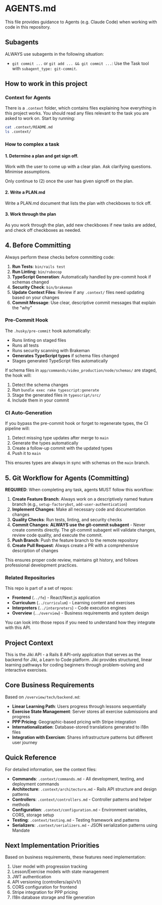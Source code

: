 # AGENTS.md

This file provides guidance to Agents (e.g. Claude Code) when working with code in this repository.

## Subagents

ALWAYS use subagents in the following situation:
- `git commit ...` or `git add ... && git commit ...`: Use the Task tool with `subagent_type: git-commit`.

## How to work in this project

### Context for Agents

There is a `.context` folder, which contains files explaining how everything in this project works.
You should read any files relevant to the task you are asked to work on.
Start by running:

```bash
cat .context/README.md
ls .context/
```

### How to complex a task

#### 1. Determine a plan and get sign off.

Work with the user to come up with a clear plan. Ask clarifying questions. Minimise assumptions. 

Only continue to (2) once the user has given signoff on the plan.

#### 2. Write a PLAN.md 

Write a PLAN.md document that lists the plan with checkboxes to tick off. 

#### 3. Work through the plan

As you work through the plan, add new checkboxes if new tasks are added, and check off checkboxes as needed.

## 4. Before Committing

Always perform these checks before committing code:

1. **Run Tests**: `bin/rails test`
2. **Run Linting**: `bin/rubocop`
3. **TypeScript Generation**: Automatically handled by pre-commit hook if schemas changed
4. **Security Check**: `bin/brakeman`
5. **Update Context Files**: Review if any `.context/` files need updating based on your changes
6. **Commit Message**: Use clear, descriptive commit messages that explain the "why"

### Pre-Commit Hook

The `.husky/pre-commit` hook automatically:
- Runs linting on staged files
- Runs all tests
- Runs security scanning with Brakeman
- **Generates TypeScript types** if schema files changed
- Stages generated TypeScript files automatically

If schema files in `app/commands/video_production/node/schemas/` are staged, the hook will:
1. Detect the schema changes
2. Run `bundle exec rake typescript:generate`
3. Stage the generated files in `typescript/src/`
4. Include them in your commit

### CI Auto-Generation

If you bypass the pre-commit hook or forget to regenerate types, the CI pipeline will:
1. Detect missing type updates after merge to `main`
2. Generate the types automatically
3. Create a follow-up commit with the updated types
4. Push it to `main`

This ensures types are always in sync with schemas on the `main` branch.

## 5. Git Workflow for Agents (Committing)

**REQUIRED**: When completing any task, agents MUST follow this workflow:

1. **Create Feature Branch**: Always work on a descriptively named feature branch (e.g., `setup-factorybot`, `add-user-authentication`)
2. **Implement Changes**: Make all necessary code and documentation changes
3. **Quality Checks**: Run tests, linting, and security checks
4. **Commit Changes**: **ALWAYS use the git-commit subagent** - Never create commits directly. The git-commit subagent will validate changes, review code quality, and execute the commit.
5. **Push Branch**: Push the feature branch to the remote repository
6. **Create Pull Request**: Always create a PR with a comprehensive description of changes

This ensures proper code review, maintains git history, and follows professional development practices.

### Related Repositories

This repo is part of a set of repos:
- **Frontend** (`../fe`) - React/Next.js application
- **Curriculum** (`../curriculum`) - Learning content and exercises
- **Interpreters** (`../interpreters`) - Code execution engines
- **Overview** (`../overview`) - Business requirements and system design

You can look into those repos if you need to understand how they integrate with this API.

## Project Context

This is the Jiki API - a Rails 8 API-only application that serves as the backend for Jiki, a Learn to Code platform. Jiki provides structured, linear learning pathways for coding beginners through problem-solving and interactive exercises.

## Core Business Requirements

Based on `/overview/tech/backend.md`:
- **Linear Learning Path**: Users progress through lessons sequentially
- **Exercise State Management**: Server stores all exercise submissions and progress
- **PPP Pricing**: Geographic-based pricing with Stripe integration
- **Internationalization**: Database-stored translations generated to i18n files
- **Integration with Exercism**: Shares infrastructure patterns but different user journey

## Quick Reference

For detailed information, see the context files:
- **Commands**: `.context/commands.md` - All development, testing, and deployment commands
- **Architecture**: `.context/architecture.md` - Rails API structure and design patterns
- **Controllers**: `.context/controllers.md` - Controller patterns and helper methods
- **Configuration**: `.context/configuration.md` - Environment variables, CORS, storage setup
- **Testing**: `.context/testing.md` - Testing framework and patterns
- **Serializers**: `.context/serializers.md` - JSON serialization patterns using Mandate

## Next Implementation Priorities

Based on business requirements, these features need implementation:
1. User model with progression tracking
2. Lesson/Exercise models with state management
3. JWT authentication
4. API versioning (controllers/api/v1/)
5. CORS configuration for frontend
6. Stripe integration for PPP pricing
7. I18n database storage and file generation